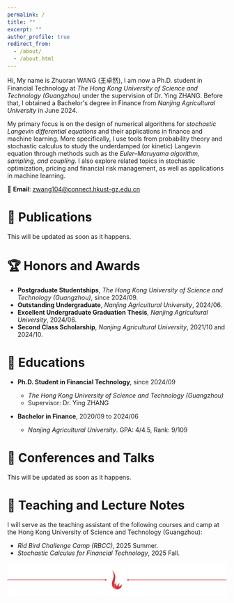 ```yaml
---
permalink: /
title: ""
excerpt: ""
author_profile: true
redirect_from: 
  - /about/
  - /about.html
---
```


Hi, My name is Zhuoran WANG (王卓然), I am now a Ph.D. student in Financial Technology at *The Hong Kong University of Science and Technology (Guangzhou)* under the supervision of Dr. Ying ZHANG. Before that, I obtained a Bachelor's degree in Finance from *Nanjing Agricultural University* in June 2024.

My primary focus is on the design of numerical algorithms for *stochastic Langevin differential equations* and their applications in finance and machine learning. More specifically, I use tools from probability theory and stochastic calculus to study the underdamped (or kinetic) Langevin equation through methods such as the *Euler–Maruyama algorithm, sampling, and coupling*. I also explore related topics in stochastic optimization, pricing and financial risk management, as well as applications in machine learning.

📧 **Email**: zwang104@connect.hkust-gz.edu.cn

# 📝 Publications 
This will be updated as soon as it happens.

# 🏆 Honors and Awards
+ **Postgraduate Studentships**, *The Hong Kong University of Science and Technology (Guangzhou)*, since 2024/09.
+ **Outstanding Undergraduate**, *Nanjing Agricultural University*, 2024/06. 
+ **Excellent Undergraduate Graduation Thesis**, *Nanjing Agricultural University*, 2024/06.
+ **Second Class Scholarship**, *Nanjing Agricultural University*, 2021/10 and 2024/10.

# 📖 Educations
+ **Ph.D. Student in Financial Technology**, since 2024/09
  + *The Hong Kong University of Science and Technology (Guangzhou)*
  + Supervisor: Dr. Ying ZHANG

+ **Bachelor in Finance**, 2020/09 to 2024/06
  + *Nanjing Agricultural University*. GPA: 4/4.5, Rank: 9/109

# 🏫 Conferences and Talks
This will be updated as soon as it happens.

# 📗 Teaching and Lecture Notes

I will serve as the teaching assistant of the following courses and camp at the Hong Kong University of Science and Technology (Guangzhou):
+ *Rid Bird Challenge Camp (RBCC)*, 2025 Summer.
+ *Stochastic Calculus for Financial Technology*, 2025 Fall.

![HKUSTGZ](../images/hn.png)
